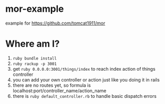 # mor-example
example for https://github.com/tomcat1911/mor

# Where am I?

1. ```ruby bundle install```
2. ```ruby rackup -p 3001```
3. get ```ruby 0.0.0.0:3001/things/index``` to reach index action of things controller
4. you can add your own controller or action just like you doing it in rails
5. there are no routes yet, so formula is localhost:port/controller_name/action_name
6. there is ```ruby default_controller.rb``` to handle basic dispatch errors
